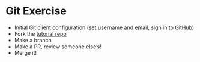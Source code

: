   # Git Exercise
   - Initial Git client configuration (set username and email, sign in to GitHub)
   - Fork the [tutorial repo](https://github.com/nasa-gcn/americana-stack-tutorial)
   - Make a branch
   - Make a PR, review someone else’s!
   - Merge it!